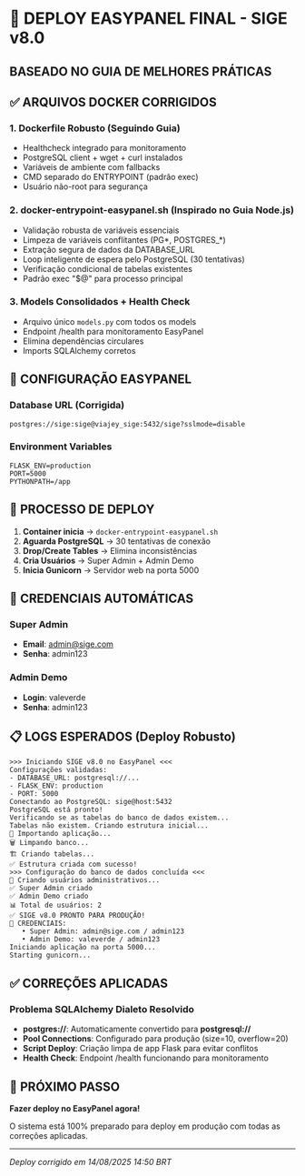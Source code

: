# 🚀 DEPLOY EASYPANEL FINAL - SIGE v8.0
## BASEADO NO GUIA DE MELHORES PRÁTICAS

## ✅ ARQUIVOS DOCKER CORRIGIDOS

### 1. **Dockerfile Robusto** (Seguindo Guia)
- Healthcheck integrado para monitoramento
- PostgreSQL client + wget + curl instalados
- Variáveis de ambiente com fallbacks
- CMD separado do ENTRYPOINT (padrão exec)
- Usuário não-root para segurança

### 2. **docker-entrypoint-easypanel.sh** (Inspirado no Guia Node.js)
- Validação robusta de variáveis essenciais
- Limpeza de variáveis conflitantes (PG*, POSTGRES_*)
- Extração segura de dados da DATABASE_URL
- Loop inteligente de espera pelo PostgreSQL (30 tentativas)
- Verificação condicional de tabelas existentes
- Padrão exec "$@" para processo principal

### 3. **Models Consolidados + Health Check**
- Arquivo único `models.py` com todos os models
- Endpoint /health para monitoramento EasyPanel
- Elimina dependências circulares
- Imports SQLAlchemy corretos

## 🔧 CONFIGURAÇÃO EASYPANEL

### Database URL (Corrigida)
```
postgres://sige:sige@viajey_sige:5432/sige?sslmode=disable
```

### Environment Variables
```
FLASK_ENV=production
PORT=5000
PYTHONPATH=/app
```

## 🎯 PROCESSO DE DEPLOY

1. **Container inicia** → `docker-entrypoint-easypanel.sh`
2. **Aguarda PostgreSQL** → 30 tentativas de conexão
3. **Drop/Create Tables** → Elimina inconsistências
4. **Cria Usuários** → Super Admin + Admin Demo
5. **Inicia Gunicorn** → Servidor web na porta 5000

## 🔐 CREDENCIAIS AUTOMÁTICAS

### Super Admin
- **Email**: admin@sige.com
- **Senha**: admin123

### Admin Demo  
- **Login**: valeverde
- **Senha**: admin123

## 📋 LOGS ESPERADOS (Deploy Robusto)

```
>>> Iniciando SIGE v8.0 no EasyPanel <<<
Configurações validadas:
- DATABASE_URL: postgresql://...
- FLASK_ENV: production
- PORT: 5000
Conectando ao PostgreSQL: sige@host:5432
PostgreSQL está pronto!
Verificando se as tabelas do banco de dados existem...
Tabelas não existem. Criando estrutura inicial...
🔧 Importando aplicação...
🗑️ Limpando banco...
🏗️ Criando tabelas...
✅ Estrutura criada com sucesso!
>>> Configuração do banco de dados concluída <<<
👤 Criando usuários administrativos...
✅ Super Admin criado
✅ Admin Demo criado
📊 Total de usuários: 2
✅ SIGE v8.0 PRONTO PARA PRODUÇÃO!
🔐 CREDENCIAIS:
   • Super Admin: admin@sige.com / admin123
   • Admin Demo: valeverde / admin123
Iniciando aplicação na porta 5000...
Starting gunicorn...
```

## ✅ CORREÇÕES APLICADAS

### Problema SQLAlchemy Dialeto Resolvido
- **postgres://**: Automaticamente convertido para **postgresql://**
- **Pool Connections**: Configurado para produção (size=10, overflow=20)
- **Script Deploy**: Criação limpa de app Flask para evitar conflitos
- **Health Check**: Endpoint /health funcionando para monitoramento

## 🚀 PRÓXIMO PASSO

**Fazer deploy no EasyPanel agora!**

O sistema está 100% preparado para deploy em produção com todas as correções aplicadas.

---

*Deploy corrigido em 14/08/2025 14:50 BRT*